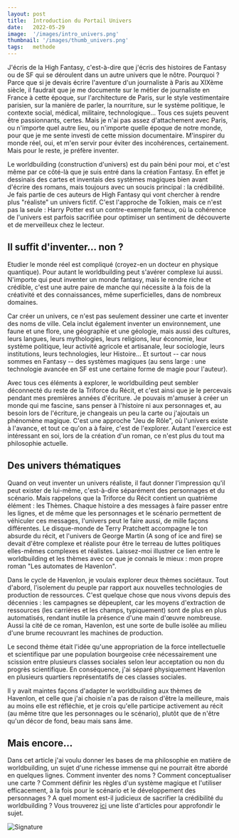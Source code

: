 ```yaml
---
layout: post
title:  Introduction du Portail Univers
date:   2022-05-29
image:  '/images/intro_univers.png'
thumbnail: '/images/thumb_univers.png'
tags:   methode
---
```


J'écris de la High Fantasy, c'est-à-dire que j'écris des histoires de Fantasy ou de SF qui se déroulent dans un autre univers que le nôtre. Pourquoi ? Parce que si je devais écrire l'aventure d'un journaliste à Paris au XIXème siècle, il faudrait que je me documente sur le métier de journaliste en France à cette époque, sur l'architecture de Paris, sur le style vestimentaire parisien, sur la manière de parler, la nourriture, sur le système politique, le contexte social, médical, militaire, technologique… Tous ces sujets peuvent être passionnants, certes. Mais je n'ai pas assez d'attachement avec Paris, ou n'importe quel autre lieu, ou n'importe quelle époque de notre monde, pour que je me sente investi de cette mission documentaire. M'inspirer du monde réel, oui, et m'en servir pour éviter des incohérences, certainement. Mais pour le reste, je préfère inventer.

Le worldbuilding (construction d'univers) est du pain béni pour moi, et c'est même par ce côté-là que je suis entré dans la création Fantasy. En effet je dessinais des cartes et inventais des systèmes magiques bien avant d'écrire des romans, mais toujours avec un soucis principal : la crédibilité. Je fais partie de ces auteurs de High Fantasy qui vont chercher à rendre plus "réaliste" un univers fictif. C'est l'approche de Tolkien, mais ce n'est pas la seule : Harry Potter est un contre-exemple fameux, où la cohérence de l'univers est parfois sacrifiée pour optimiser un sentiment de découverte et de merveilleux chez le lecteur.

## Il suffit d'inventer… non ?

Etudier le monde réel est compliqué (croyez-en un docteur en physique quantique). Pour autant le worldbuilding peut s'avérer complexe lui aussi. N'importe qui peut inventer un monde fantasy, mais le rendre riche et crédible, c'est une autre paire de manche qui nécessite à la fois de la créativité et des connaissances, même superficielles, dans de nombreux domaines.

Car créer un univers, ce n'est pas seulement dessiner une carte et inventer des noms de ville. Cela inclut également inventer un environnement, une faune et une flore, une géographie et une géologie, mais aussi des cultures, leurs langues, leurs mythologies, leurs religions, leur économie, leur système politique, leur activité agricole et artisanale, leur sociologie, leurs institutions, leurs technologies, leur Histoire… Et surtout -- car nous sommes en Fantasy -- des systèmes magiques (au sens large : une technologie avancée en SF est une certaine forme de magie pour l'auteur).

Avec tous ces éléments à explorer, le worldbuilding peut sembler déconnecté du reste de la Triforce du Récit, et c'est ainsi que je le percevais pendant mes premières années d'écriture. Je pouvais m'amuser à créer un monde qui me fascine, sans penser à l'histoire ni aux personnages et, au besoin lors de l'écriture, je changeais un peu la carte ou j'ajoutais un phénomène magique. C'est une approche "Jeu de Rôle", où l'univers existe à l'avance, et tout ce qu'on a à faire, c'est de l'explorer. Autant l'exercice est intéressant en soi, lors de la création d'un roman, ce n'est plus du tout ma philosophie actuelle.

## Des univers thématiques

Quand on veut inventer un univers réaliste, il faut donner l'impression qu'il peut exister de lui-même, c'est-à-dire séparément des personnages et du scénario. Mais rappelons que la Triforce du Récit contient un quatrième élément : les Thèmes. Chaque histoire a des messages à faire passer entre les lignes, et de même que les personnages et le scénario permettent de véhiculer ces messages, l'univers peut le faire aussi, de mille façons différentes. Le disque-monde de Terry Pratchett accompagne le ton absurde du récit, et l'univers de George Martin (A song of ice and fire) se devait d'être complexe et réaliste pour être le terreau de luttes politiques elles-mêmes complexes et réalistes. Laissez-moi illustrer ce lien entre le worldbuilding et les thèmes avec ce que je connais le mieux : mon propre roman "Les automates de Havenlon".

Dans le cycle de Havenlon, je voulais explorer deux thèmes sociétaux. Tout d'abord, l'isolement du peuple par rapport aux nouvelles technologies de production de ressources. C'est quelque chose que nous vivons depuis des décennies : les campagnes se dépeuplent, car les moyens d'extraction de ressources (les carrières et les champs, typiquement) sont de plus en plus automatisés, rendant inutile la présence d'une main d'œuvre nombreuse. Aussi la cité de ce roman, Havenlon, est une sorte de bulle isolée au milieu d'une brume recouvrant les machines de production.

Le second thème était l'idée qu'une appropriation de la force intellectuelle et scientifique par une population bourgeoise crée nécessairement une scission entre plusieurs classes sociales selon leur acceptation ou non du progrès scientifique. En conséquence, j'ai séparé physiquement Havenlon en plusieurs quartiers représentatifs de ces classes sociales.

Il y avait maintes façons d'adapter le worldbuilding aux thèmes de Havenlon, et celle que j'ai choisie n'a pas de raison d'être la meilleure, mais au moins elle est réfléchie, et je crois qu'elle participe activement au récit (au même titre que les personnages ou le scénario), plutôt que de n'être qu'un décor de fond, beau mais sans âme.

## Mais encore…

Dans cet article j'ai voulu donner les bases de ma philosophie en matière de worldbuilding, un sujet d'une richesse immense qui ne pourrait être abordé en quelques lignes. Comment inventer des noms ? Comment conceptualiser une carte ? Comment définir les règles d'un système magique et l'utiliser efficacement, à la fois pour le scénario et le développement des personnages ? A quel moment est-il judicieux de sacrifier la crédibilité du worldbuilding ? Vous trouverez [ici](https://vincentdorier.com/2022/04/15/triforce/) une liste d'articles pour approfondir le sujet.

![Signature]({{site.baseurl}}/images/signature-doree2.png)
